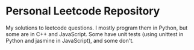 # Personal Leetcode Repository
My solutions to leetcode questions. I mostly program them in Python, but some are in C++ and JavaScript. Some have unit tests (using unittest in Python and jasmine in JavaScript), and some don't.
